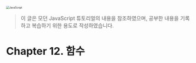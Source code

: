 <img src="C:\Users\yeong-hyeon kim\Pictures\깃 블로그 게시용 이미지\JavaScript.png" alt="JavaScript" style="zoom:50%;" />

> 이 글은 모던 JavaScript 튜토리얼의 내용을 참조하였으며, 공부한 내용을 기록하고 복습하기 위한 용도로 작성하였습니다.

# Chapter 12. 함수

